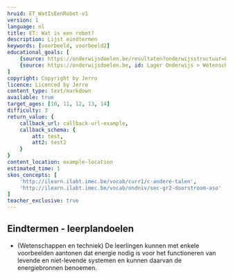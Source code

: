 ```yaml
---
hruid: ET_WatIsEenRobot-v1
version: 1
language: nl
title: ET: Wat is een robot?
description: Lijst eindtermen
keywords: [voorbeeld, voorbeeld2]
educational_goals: [
    {source: https://onderwijsdoelen.be/resultaten?onderwijsstructuur=LO&filters=onderwijsniveau%255B0%255D%255Bid%255D%3Df7dcdedc9e9c97a653c7dba05896ef57a333480b%26onderwijsniveau%255B0%255D%255Btitel%255D%3DBasisonderwijs%26onderwijsniveau%255B0%255D%255Bwaarde%255D%3DBasisonderwijs%26bo_onderwijs_subniveau%255B0%255D%255Bid%255D%3Dc6770d35508ce6bdab180b85cb08a171f2ed94be%26bo_onderwijs_subniveau%255B0%255D%255Btitel%255D%3DBasisonderwijs%2520%253E%2520Lager%2520Onderwijs%26bo_onderwijs_subniveau%255B0%255D%255Bwaarde%255D%3DLager%2520Onderwijs, id: Lager Onderwijs > Wetenschappen en techniek > Eindtermen > 1.16}, 
    {source: https://onderwijsdoelen.be, id: Lager Onderwijs > Wetenschappen en techniek > Eindtermen > 1.16}
]
copyright: Copyright by Jerro
licence: Licenced by Jerro
content_type: text/markdown
available: true
target_ages: [10, 11, 12, 13, 14]
difficulty: 3
return_value: {
    callback_url: callback-url-example,
    callback_schema: {
        att: test,
        att2: test2
    }
}
content_location: example-location
estimated_time: 1
skos_concepts: [
    'http://ilearn.ilabt.imec.be/vocab/curr1/c-andere-talen', 
    'http://ilearn.ilabt.imec.be/vocab/ondniv/sec-gr2-doorstroom-aso'
]
teacher_exclusive: true
---
```


## Eindtermen - leerplandoelen

* (Wetenschappen en techniek) De leerlingen kunnen met enkele voorbeelden aantonen dat energie nodig is voor het functioneren van levende en niet-levende systemen en kunnen daarvan de energiebronnen benoemen.

